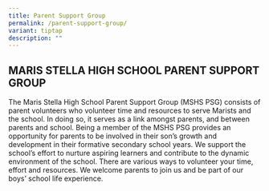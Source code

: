 ```yaml
---
title: Parent Support Group
permalink: /parent-support-group/
variant: tiptap
description: ""
---
```

<h2>MARIS STELLA HIGH SCHOOL PARENT SUPPORT GROUP</h2>
<p>The Maris Stella High School Parent Support Group (MSHS PSG) consists
of parent volunteers who volunteer time and resources to serve Marists
and the school. In doing so, it serves as a link amongst parents, and between
parents and school. Being a member of the MSHS PSG provides an opportunity
for parents to be involved in their son’s growth and development in their
formative secondary school years. We support the school’s effort to nurture
aspiring learners and contribute to the dynamic environment of the school.
There are various ways to volunteer your time, effort and resources. We
welcome parents to join us and be part of our boys’ school life experience.&nbsp;</p>
<p></p>